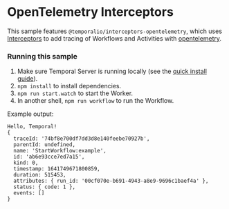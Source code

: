# OpenTelemetry Interceptors

This sample features `@temporalio/interceptors-opentelemetry`, which uses [Interceptors](https://docs.temporal.io/typescript/interceptors) to add tracing of Workflows and Activities with [opentelemetry](https://opentelemetry.io/).

### Running this sample

1. Make sure Temporal Server is running locally (see the [quick install guide](https://docs.temporal.io/application-development/foundations#run-a-development-cluster)).
1. `npm install` to install dependencies.
1. `npm run start.watch` to start the Worker.
1. In another shell, `npm run workflow` to run the Workflow.

Example output:

```
Hello, Temporal!
{
  traceId: '74bf8e700df7dd3d8e140feebe70927b',
  parentId: undefined,
  name: 'StartWorkflow:example',
  id: 'ab6e93cce7ed7a15',
  kind: 0,
  timestamp: 1641749671800859,
  duration: 515453,
  attributes: { run_id: '00cf070e-b691-4943-a8e9-9696c1baef4a' },
  status: { code: 1 },
  events: []
}
```
